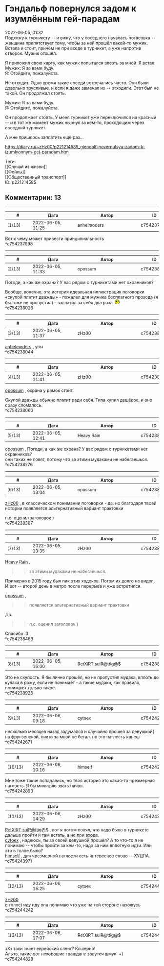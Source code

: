 Гэндальф повернулся задом к изумлённым гей-парадам
==================================================

  
2022-06-05, 01:32  
 Подхожу к турникету -- и вижу, что у соседнего началась потасовка -- женщина препятствует тому, чтобы за ней прошёл какой-то мужик. Встала и стоит, причём не при входе в турникет, а уже напротив створок. Мужик отошёл.   
   
 Я приложил свою карту, как мужик попытался влезть за мной. Я встал.   
 Мужик: Я за вами буду.   
 Я: Отойдите, пожалуйста.   
   
 Не отходит. Одно время такие соседи встречались часто. Они были довольно трусливые, и если я даже замечал их -- отходили. Этот был не такой. Он продолжал стоять.   
   
 Мужик: Я за вами буду.   
 Я: Отойдите, пожалуйста.   
   
 Он продолжает стоять. У меня турникет уже переключился на красный -- и в тот же момент мужик нырнул за кем-то, проходящим через соседний турникет.   
   
 А мне пришлось заплатить ещё раз...   
  
<https://diary.ru/~zHz00/p221214585_gjendalf-povernulsya-zadom-k-izumlyonnym-gej-paradam.htm>  
  
Теги:  
[[Случай из жизни]]  
[[Фейлы]]  
[[Общественный транспорт]]  
ID: p221214585  


Комментарии: 13
---------------

  


---



|         #         |              Дата              |                     Автор                     |           ID           |
| --- | --- | --- | --- |
| (1/13) | 2022-06-05, 11:25 | anhelmoders | c754237998 |

  
 Вот к чему может привести принципиальность   
 ^c754237998

---



|         #         |              Дата              |                     Автор                     |           ID           |
| --- | --- | --- | --- |
| (2/13) | 2022-06-05, 11:33 | opossum | c754238026 |

  
 Погоди, а как же охрана? У вас рядом с турникетами нет охранников?   
   
 Вообще, конечно, эта история идеальная иллюстрация поговорки «скупой платит дважды» - пожалел для мужика бесплатного прохода (я бы тоже не пропустил) - заплатил за себя два раза. ![:(](pics/1146.gif)   
 ^c754238026

---



|         #         |              Дата              |                     Автор                     |           ID           |
| --- | --- | --- | --- |
| (3/13) | 2022-06-05, 11:37 | zHz00 | c754238044 |

  
  [anhelmoders](https://anhelmoders.diary.ru "No plans. Only wonders.")  , увы   
 ^c754238044

---



|         #         |              Дата              |                     Автор                     |           ID           |
| --- | --- | --- | --- |
| (4/13) | 2022-06-05, 11:41 | zHz00 | c754238060 |

  
  [opossum](https://pssm.diary.ru "змей о двух головах")  , охрана у рамок стоит.   
   
 Скупой дважды обычно платит ради себя. Типа купил дешёвое, и оно сразу сломалось.   
 ^c754238060

---



|         #         |              Дата              |                     Автор                     |           ID           |
| --- | --- | --- | --- |
| (5/13) | 2022-06-05, 12:41 | Heavy Rain | c754238276 |

  
  [opossum](https://pssm.diary.ru "змей о двух головах")  ,  Погоди, а как же охрана? У вас рядом с турникетами нет охранников?    
 они таких не ловят, потому что за этими мудаками не набегаешься.   
 ^c754238276

---



|         #         |              Дата              |                     Автор                     |           ID           |
| --- | --- | --- | --- |
| (6/13) | 2022-06-05, 13:04 | opossum | c754238367 |

  
  [zHz00](https://zHz00.diary.ru "Untitled")  , в классическом понимании поговорки - да. но благодаря твоей истории появляется альтернативный вариант трактовки   
   
 п.с. оценил заголовок )   
 ^c754238367

---



|         #         |              Дата              |                     Автор                     |           ID           |
| --- | --- | --- | --- |
| (7/13) | 2022-06-05, 13:35 | zHz00 | c754238463 |

  
  [Heavy Rain](https://kogacz.diary.ru "emotional weather report")  ,   
   
 >>за этими мудаками не набегаешься.   
   
 Примерно в 2015 году был пик этих ходоков. Потом их долго не видел. И вот -- второй день в метро после перерыва и уже встретился.   
   
  [opossum](https://pssm.diary.ru "змей о двух головах")  ,   
   
 >>появляется альтернативный вариант трактовки   
   
 Да.   
   
 >>п.с. оценил заголовок )   
   
 Спасибо :3   
 ^c754238463

---



|         #         |              Дата              |                     Автор                     |           ID           |
| --- | --- | --- | --- |
| (8/13) | 2022-06-05, 16:00 | RetXiRT suiR@ttig@$ | c754238925 |

  
 Это не скупость. Я бы лично прошёл, но не пропустил мудака, вплоть до кулака в рожу, если не понимает - а такие мудаки, как правило, понимают только такое.   
 ^c754238925

---



|         #         |              Дата              |                     Автор                     |           ID           |
| --- | --- | --- | --- |
| (9/13) | 2022-06-06, 09:18 | cytoex | c754242671 |

  
 несколько месяцев назад задумался и случайно прошел за девушкой( на фрунзенской, никто за мной не бегал. но это наглость канеш   
 ^c754242671

---



|         #         |              Дата              |                     Автор                     |           ID           |
| --- | --- | --- | --- |
| (10/13) | 2022-06-06, 10:16 | himself | c754242893 |

  
 Мне тоже такие попадались, но твоя история это какая-то чрезмерная наглость. Я бы милицию звать начал.   
 ^c754242893

---



|         #         |              Дата              |                     Автор                     |           ID           |
| --- | --- | --- | --- |
| (11/13) | 2022-06-06, 14:29 | zHz00 | c754243971 |

  
  [RetXiRT suiR@ttig@$](https://Hellspawn.diary.ru "Atomicautionuclear")  , вот я потом понял, что надо было в турникете дальше пройти и там встать, а не при входе.   
  [cytoex](https://citoex.diary.ru "Только это красиво и только в этом есть смысл")  , надеюсь, ты за своей девушкой прошёл? А то что-то я не понимаю -- чтобы пройти за кем-то, надо за ним вплотную идти. Или это в толпе было?   
  [himself](https://himself.diary.ru "void")  , для чрезмерной наглости есть интересное слово -- ХУЦПА.   
 ^c754243971

---



|         #         |              Дата              |                     Автор                     |           ID           |
| --- | --- | --- | --- |
| (12/13) | 2022-06-06, 15:25 | cytoex | c754244242 |

  
  [zHz00](https://zHz00.diary.ru "Untitled")    
 в толпе) иду иду опа понимаю что уже на той стороне нахожусь   
 ^c754244242

---



|         #         |              Дата              |                     Автор                     |           ID           |
| --- | --- | --- | --- |
| (13/13) | 2022-06-06, 17:07 | RetXiRT suiR@ttig@$ | c754244828 |

  
 зХз таки знает еврейский сленг? Кошерно!   
 Альзо, такие вот нехорошие граждане зовутся шмук. +)   
 ^c754244828